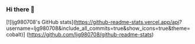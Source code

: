 ### Hi there 👋

<!--
**ljg980708/ljg980708** is a ✨ _special_ ✨ repository because its `README.md` (this file) appears on your GitHub profile.

Here are some ideas to get you started:

- 🔭 I’m currently working on ...
- 🌱 I’m currently learning ...
- 👯 I’m looking to collaborate on ...
- 🤔 I’m looking for help with ...
- 💬 Ask me about ...
- 📫 How to reach me: ...
- 😄 Pronouns: ...
- ⚡ Fun fact: ...
-->


[![ljg980708's GitHub stats](https://github-readme-stats.vercel.app/api?
username=ljg980708&include_all_commits=true&show_icons=true&theme=cobalt)]
(https://github.com/ljg980708/github-readme-stats)
